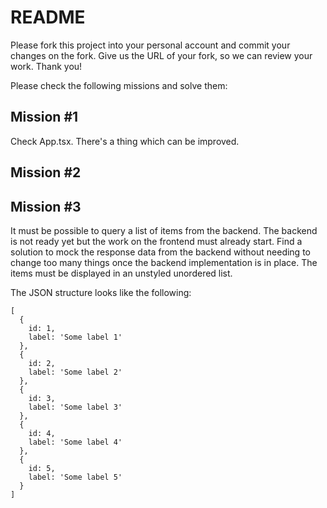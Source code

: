 # README

Please fork this project into your personal account and commit your changes on the fork. Give us the URL of your fork, so we can review your work. Thank you!

Please check the following missions and solve them:

## Mission #1

Check App.tsx. There's a thing which can be improved.

## Mission #2


## Mission #3

It must be possible to query a list of items from the backend. The backend is not ready yet but the work on the frontend must already start. Find a solution to mock the response data from the backend without needing to change too many things once the backend implementation is in place.
The items must be displayed in an unstyled unordered list.

The JSON structure looks like the following:
```
[
  {
    id: 1,
    label: 'Some label 1'
  },
  {
    id: 2,
    label: 'Some label 2'
  },
  {
    id: 3,
    label: 'Some label 3'
  },
  {
    id: 4,
    label: 'Some label 4'
  },
  {
    id: 5,
    label: 'Some label 5'
  }
]
```
